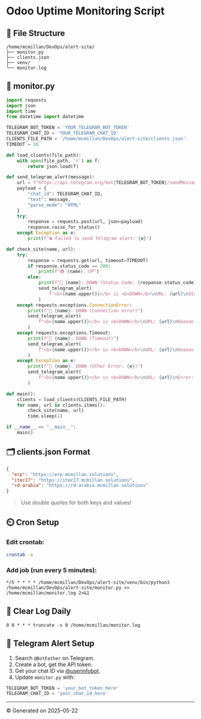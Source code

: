 
# Odoo Uptime Monitoring Script

## 📂 File Structure

```
/home/mcmillan/DevOps/alert-site/
├── monitor.py
├── clients.json
├── venv/
└── monitor.log
```

## 🐍 monitor.py

```python
import requests
import json
import time
from datetime import datetime

TELEGRAM_BOT_TOKEN = 'YOUR_TELEGRAM_BOT_TOKEN'
TELEGRAM_CHAT_ID = 'YOUR_TELEGRAM_CHAT_ID'
CLIENTS_FILE_PATH = '/home/mcmillan/DevOps/alert-site/clients.json'
TIMEOUT = 10

def load_clients(file_path):
    with open(file_path, 'r') as f:
        return json.load(f)

def send_telegram_alert(message):
    url = f"https://api.telegram.org/bot{TELEGRAM_BOT_TOKEN}/sendMessage"
    payload = {
        "chat_id": TELEGRAM_CHAT_ID,
        "text": message,
        "parse_mode": "HTML"
    }
    try:
        response = requests.post(url, json=payload)
        response.raise_for_status()
    except Exception as e:
        print(f"❌ Failed to send Telegram alert: {e}")

def check_site(name, url):
    try:
        response = requests.get(url, timeout=TIMEOUT)
        if response.status_code == 200:
            print(f"🟢 {name}: UP")
        else:
            print(f"🔴 {name}: DOWN (Status Code: {response.status_code})")
            send_telegram_alert(
                f"<b>{name.upper()}</b> is <b>DOWN</b>\nURL: {url}\nStatus: {response.status_code}\nTime: {datetime.now().strftime('%Y-%m-%d %H:%M:%S')}"
            )
    except requests.exceptions.ConnectionError:
        print(f"🔴 {name}: DOWN (Connection error)")
        send_telegram_alert(
            f"<b>{name.upper()}</b> is <b>DOWN</b>\nURL: {url}\nReason: Connection Error\nTime: {datetime.now().strftime('%Y-%m-%d %H:%M:%S')}"
        )
    except requests.exceptions.Timeout:
        print(f"🔴 {name}: DOWN (Timeout)")
        send_telegram_alert(
            f"<b>{name.upper()}</b> is <b>DOWN</b>\nURL: {url}\nReason: Timeout\nTime: {datetime.now().strftime('%Y-%m-%d %H:%M:%S')}"
        )
    except Exception as e:
        print(f"🔴 {name}: DOWN (Other Error: {e})")
        send_telegram_alert(
            f"<b>{name.upper()}</b> is <b>DOWN</b>\nURL: {url}\nError: {e}\nTime: {datetime.now().strftime('%Y-%m-%d %H:%M:%S')}"
        )

def main():
    clients = load_clients(CLIENTS_FILE_PATH)
    for name, url in clients.items():
        check_site(name, url)
        time.sleep(1)

if __name__ == "__main__":
    main()
```

## 🗂 clients.json Format

```json
{
  "erp": "https://erp.mcmillan.solutions",
  "itec17": "https://itec17.mcmillan.solutions",
  "rd-arabia": "https://rd-arabia.mcmillan.solutions"
}
```

> Use double quotes for both keys and values!

## ⏲️ Cron Setup

### Edit crontab:
```bash
crontab -e
```

### Add job (run every 5 minutes):
```cron
*/5 * * * * /home/mcmillan/DevOps/alert-site/venv/bin/python3 /home/mcmillan/DevOps/alert-site/monitor.py >> /home/mcmillan/monitor.log 2>&1
```

## 🧹 Clear Log Daily

```cron
0 0 * * * truncate -s 0 /home/mcmillan/monitor.log
```

## 📲 Telegram Alert Setup

1. Search `@BotFather` on Telegram.
2. Create a bot, get the API token.
3. Get your chat ID via [@userinfobot](https://t.me/userinfobot).
4. Update `monitor.py` with:
```python
TELEGRAM_BOT_TOKEN = 'your_bot_token_here'
TELEGRAM_CHAT_ID = 'your_chat_id_here'
```

---

© Generated on 2025-05-22
